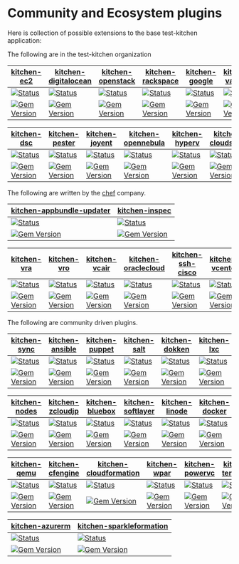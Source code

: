 # Community and Ecosystem plugins

Here is collection of possible extensions to the base test-kitchen application:

The following are in the test-kitchen organization

[kitchen-ec2][ec2] | [kitchen-digitalocean][do] | [kitchen-openstack][open] | [kitchen-rackspace][rs] | [kitchen-google][google] | [kitchen-vagrant][vagrant]
---- | ---- | ---- | ---- | ---- | ----
[![Status](https://travis-ci.org/test-kitchen/kitchen-ec2.svg?branch=master)](https://travis-ci.org/test-kitchen/kitchen-ec2)| [![Status](https://travis-ci.org/test-kitchen/kitchen-digitalocean.svg?branch=master)](https://travis-ci.org/test-kitchen/kitchen-digitalocean) | [![Status](https://travis-ci.org/test-kitchen/kitchen-openstack.svg?branch=master)](https://travis-ci.org/test-kitchen/kitchen-openstack) | [![Status](https://travis-ci.org/test-kitchen/kitchen-rackspace.svg?branch=master)](https://travis-ci.org/test-kitchen/kitchen-rackspace) |  [![Status](https://travis-ci.org/test-kitchen/kitchen-google.svg?branch=master)](https://travis-ci.org/test-kitchen/kitchen-google) | [![Status](https://travis-ci.org/test-kitchen/kitchen-vagrant.svg?branch=master)](https://travis-ci.org/test-kitchen/kitchen-vagrant)
[![Gem Version](https://badge.fury.io/rb/kitchen-ec2.svg)](http://badge.fury.io/rb/kitchen-ec2) | [![Gem Version](https://badge.fury.io/rb/kitchen-digitalocean.svg)](http://badge.fury.io/rb/kitchen-digitalocean) | [![Gem Version](https://badge.fury.io/rb/kitchen-openstack.svg)](http://badge.fury.io/rb/kitchen-openstack) | [![Gem Version](https://badge.fury.io/rb/kitchen-rackspace.svg)](http://badge.fury.io/rb/kitchen-rackspace) | [![Gem Version](https://badge.fury.io/rb/kitchen-google.svg)](http://badge.fury.io/rb/kitchen-google) | [![Gem Version](https://badge.fury.io/rb/kitchen-vagrant.svg)](http://badge.fury.io/rb/kitchen-vagrant)

[kitchen-dsc][dsc] | [kitchen-pester][pester] | [kitchen-joyent][joyent] | [kitchen-opennebula][opennebula] | [kitchen-hyperv][hyperv] | [kitchen-cloudstack][cloudstack] |
---- | ---- | ---- | ---- | ---- | ---- |
[![Status](https://travis-ci.org/test-kitchen/kitchen-dsc.svg?branch=master)](https://travis-ci.org/test-kitchen/kitchen-dsc)| [![Status](https://travis-ci.org/test-kitchen/kitchen-pester.svg?branch=master)](https://travis-ci.org/test-kitchen/kitchen-pester) | [![Status](https://travis-ci.org/test-kitchen/kitchen-joyent.svg?branch=master)](https://travis-ci.org/test-kitchen/kitchen-joyent) | [![Status](https://travis-ci.org/test-kitchen/kitchen-opennebula.svg?branch=master)](https://travis-ci.org/test-kitchen/kitchen-opennebula) |  [![Status](https://travis-ci.org/test-kitchen/kitchen-hyperv.svg?branch=master)](https://travis-ci.org/test-kitchen/kitchen-hyperv) | [![Status](https://travis-ci.org/test-kitchen/kitchen-cloudstack.svg?branch=master)](https://travis-ci.org/test-kitchen/kitchen-cloudstack)
[![Gem Version](https://badge.fury.io/rb/kitchen-dsc.svg)](http://badge.fury.io/rb/kitchen-dsc) | [![Gem Version](https://badge.fury.io/rb/kitchen-pester.svg)](http://badge.fury.io/rb/kitchen-pester) | [![Gem Version](https://badge.fury.io/rb/kitchen-joyent.svg)](http://badge.fury.io/rb/kitchen-joyent) | [![Gem Version](https://badge.fury.io/rb/kitchen-opennebula.svg)](http://badge.fury.io/rb/kitchen-opennebula) | [![Gem Version](https://badge.fury.io/rb/kitchen-hyperv.svg)](http://badge.fury.io/rb/kitchen-hyperv) | [![Gem Version](https://badge.fury.io/rb/kitchen-cloudstack.svg)](http://badge.fury.io/rb/kitchen-cloudstack)

The following are written by the [chef][chef] company.

[kitchen-appbundle-updater][appbundle-updater] | [kitchen-inspec][inspec]
---- | ---- |
[![Status](https://travis-ci.org/chef/kitchen-appbundle-updater.svg?branch=master)](https://travis-ci.org/chef/kitchen-appbundle-updater)| [![Status](https://travis-ci.org/chef/kitchen-inspec.svg?branch=master)](https://travis-ci.org/chef/kitchen-inspec) |
[![Gem Version](https://badge.fury.io/rb/kitchen-appbundle-updater.svg)](http://badge.fury.io/rb/kitchen-appbundle-updater) | [![Gem Version](https://badge.fury.io/rb/kitchen-inspec.svg)](http://badge.fury.io/rb/kitchen-inspec) |

[kitchen-vra][vra] | [kitchen-vro][vro] | [kitchen-vcair][vcair] | [kitchen-oraclecloud][oracle] | [kitchen-ssh-cisco][sadpanda] | [kitchen-vcenter][vcenter]
---- | ---- | ---- | ---- | ---- | ---- |
[![Status](https://travis-ci.org/chef-partners/kitchen-vra.svg?branch=master)](https://travis-ci.org/chef-partners/kitchen-vra)| [![Status](https://travis-ci.org/chef-partners/kitchen-vro.svg?branch=master)](https://travis-ci.org/chef-partners/kitchen-vro) | [![Status](https://travis-ci.org/chef-partners/kitchen-vcair.svg?branch=master)](https://travis-ci.org/chef-partners/kitchen-vcair) | [![Status](https://travis-ci.org/chef-partners/kitchen-oraclecloud.svg?branch=master)](https://travis-ci.org/chef-partners/kitchen-oraclecloud) |  [![Status](https://travis-ci.org/chef-partners/kitchen-ssh-cisco.svg?branch=master)](https://travis-ci.org/chef-partners/kitchen-ssh-cisco) | [![Status](https://travis-ci.org/chef/kitchen-vcenter.svg?branch=master)](https://travis-ci.org/chef/kitchen-vcenter)
[![Gem Version](https://badge.fury.io/rb/kitchen-vra.svg)](http://badge.fury.io/rb/kitchen-vra) | [![Gem Version](https://badge.fury.io/rb/kitchen-vro.svg)](http://badge.fury.io/rb/kitchen-vro) | [![Gem Version](https://badge.fury.io/rb/kitchen-vcair.svg)](http://badge.fury.io/rb/kitchen-vcair) | [![Gem Version](https://badge.fury.io/rb/kitchen-oraclecloud.svg)](http://badge.fury.io/rb/kitchen-oraclecloud) | [![Gem Version](https://badge.fury.io/rb/kitchen-ssh-cisco.svg)](http://badge.fury.io/rb/kitchen-ssh-cisco) | [![Gem Version](https://badge.fury.io/rb/kitchen-vcenter.svg)](http://badge.fury.io/rb/kitchen-vcenter)

The following are community driven plugins.

[kitchen-sync][sync] | [kitchen-ansible][ansible] | [kitchen-puppet][puppet] | [kitchen-salt][salt] | [kitchen-dokken][dokken] | [kitchen-lxc][lxc]
---- | ---- | ---- | ---- | ---- | ----
[![Status](https://travis-ci.org/coderanger/kitchen-sync.svg?branch=master)](https://travis-ci.org/coderanger/kitchen-sync)| [![Status](https://travis-ci.org/neillturner/kitchen-ansible.svg?branch=master)](https://travis-ci.org/neillturner/kitchen-ansible) | [![Status](https://travis-ci.org/neillturner/kitchen-puppet.svg?branch=master)](https://travis-ci.org/neillturner/kitchen-puppet) | [![Status](https://travis-ci.org/kitchen-salt/kitchen-salt.svg?branch=master)](https://travis-ci.org/kitchen-salt/kitchen-salt) |  [![Status](https://travis-ci.org/someara/kitchen-dokken.svg?branch=master)](https://travis-ci.org/someara/kitchen-dokken) | [![Status](https://travis-ci.org/chrisroberts/kitchen-lxc.svg?branch=master)](https://travis-ci.org/chrisroberts/kitchen-lxc)
[![Gem Version](https://badge.fury.io/rb/kitchen-sync.svg)](http://badge.fury.io/rb/kitchen-sync) | [![Gem Version](https://badge.fury.io/rb/kitchen-ansible.svg)](http://badge.fury.io/rb/kitchen-ansible) | [![Gem Version](https://badge.fury.io/rb/kitchen-puppet.svg)](http://badge.fury.io/rb/kitchen-puppet) | [![Gem Version](https://badge.fury.io/rb/kitchen-salt.svg)](http://badge.fury.io/rb/kitchen-salt) | [![Gem Version](https://badge.fury.io/rb/kitchen-dokken.svg)](http://badge.fury.io/rb/kitchen-dokken) | [![Gem Version](https://badge.fury.io/rb/kitchen-lxc.svg)](http://badge.fury.io/rb/kitchen-lxc)

[kitchen-nodes][nodes] | [kitchen-zcloudjp][zcloudjp] | [kitchen-bluebox][bluebox] | [kitchen-softlayer][softlayer] | [kitchen-linode][linode] | [kitchen-docker][docker]
---- | ---- | ---- | ---- | ---- | ----
[![Status](https://travis-ci.org/mwrock/kitchen-nodes.svg?branch=master)](https://travis-ci.org/mwwrock/kitchen-nodes) | [![Status](https://travis-ci.org/higanworks/kitchen-zcloudjp.svg?branch=master)](https://travis-ci.org/higanworks/kitchen-zcloudjp) | [![Status](https://travis-ci.org/blueboxgroup/kitchen-bluebox.svg?branch=master)](https://travis-ci.org/blueboxgroup/kitchen-bluebox) |  [![Status](https://travis-ci.org/neillturner/kitchen-softlayer.svg?branch=master)](https://travis-ci.org/neillturner/kitchen-softlayer) | [![Status](https://travis-ci.org/ssplatt/kitchen-linode.svg?branch=master)](https://travis-ci.org/ssplatt/kitchen-linode) | [![Status](https://travis-ci.org/ssplatt/kitchen-docker.svg?branch=master)](https://travis-ci.org/portertech/kitchen-docker)
[![Gem Version](https://badge.fury.io/rb/kitchen-nodes.svg)](http://badge.fury.io/rb/kitchen-nodes) | [![Gem Version](https://badge.fury.io/rb/kitchen-zcloudjp.svg)](http://badge.fury.io/rb/kitchen-zcloudjp) | [![Gem Version](https://badge.fury.io/rb/kitchen-bluebox.svg)](http://badge.fury.io/rb/kitchen-bluebox) | [![Gem Version](https://badge.fury.io/rb/kitchen-softlayer.svg)](http://badge.fury.io/rb/kitchen-softlayer) | [![Gem Version](https://badge.fury.io/rb/kitchen-linode.svg)](http://badge.fury.io/rb/kitchen-linode)  | [![Gem Version](https://badge.fury.io/rb/kitchen-docker.svg)](http://badge.fury.io/rb/kitchen-docker)

[kitchen-qemu][qemu] | [kitchen-cfengine][cfengine] | [kitchen-cloudformation][cloudformation] | [kitchen-wpar][wpar] | [kitchen-powervc][powervc] | [kitchen-terraform][terraform]
---- | ---- | ---- | ---- | ---- | ---- 
[![Status](https://travis-ci.org/esmil/kitchen-qemu.svg?branch=master)](https://travis-ci.org/esmil/kitchen-qemu)| [![Status](https://travis-ci.org/nmische/kitchen-cfengine.svg?branch=master)](https://travis-ci.org/nmische/kitchen-cfengine) | [![Status](https://travis-ci.org/neillturner/kitchen-cloudformation.svg?branch=master)](https://travis-ci.org/neillturner/kitchen-cloudformation)  | [![Status](https://travis-ci.org/adejoux/kitchen-wpar.svg?branch=master)](https://travis-ci.org/adejoux/kitchen-wpar) |  [![Status](https://travis-ci.org/chmod666org/kitchen-powervc.svg?branch=master)](https://travis-ci.org/chmod666org/kitchen-powervc) | [![Status](https://travis-ci.org/newcontext-oss/kitchen-terraform.svg?branch=master)](https://travis-ci.org/newcontext-oss/kitchen-terraform)
[![Gem Version](https://badge.fury.io/rb/kitchen-qemu.svg)](http://badge.fury.io/rb/kitchen-qemu) | [![Gem Version](https://badge.fury.io/rb/kitchen-cfengine.svg)](http://badge.fury.io/rb/kitchen-cfengine) | [![Gem Version](https://badge.fury.io/rb/kitchen-cloudformation.svg)](http://badge.fury.io/rb/kitchen-cloudformation) | [![Gem Version](https://badge.fury.io/rb/kitchen-wpar.svg)](http://badge.fury.io/rb/kitchen-wpar) | [![Gem Version](https://badge.fury.io/rb/kitchen-powervc.svg)](http://badge.fury.io/rb/kitchen-powervc) | [![Gem Version](https://badge.fury.io/rb/kitchen-terraform.svg)](http://badge.fury.io/rb/kitchen-terraform)

[kitchen-azurerm][azurerm] | [kitchen-sparkleformation][sparkleformation] 
---- | ---- 
[![Status](https://travis-ci.org/pendrica/kitchen-azurerm.svg?branch=master)](https://travis-ci.org/pendrica/kitchen-azurerm) | [![Status](https://travis-ci.org/devkid/kitchen-sparkleformation.svg?branch=master)](https://travis-ci.org/devkid/kitchen-sparkleformation) 
[![Gem Version](https://badge.fury.io/rb/kitchen-azurerm.svg)](http://badge.fury.io/rb/kitchen-azurerm) |  [![Gem Version](https://badge.fury.io/rb/kitchen-sparkleformation.svg)](http://badge.fury.io/rb/kitchen-sparkleformation) 


[chefpartners]: https://github.com/chef-partners/
[ec2]: https://github.com/test-kitchen/kitchen-ec2
[do]: https://github.com/test-kitchen/kitchen-digitalocean
[open]: https://github.com/test-kitchen/kitchen-openstack
[rs]: https://github.com/test-kitchen/kitchen-rackspace
[google]: https://github.com/test-kitchen/kitchen-google
[vagrant]: https://github.com/test-kitchen/kitchen-vagrant
[dsc]: https://github.com/test-kitchen/kitchen-dsc
[pester]: https://github.com/test-kitchen/kitchen-pester
[joyent]: https://github.com/test-kitchen/kitchen-joyent
[opennebula]: https://github.com/test-kitchen/kitchen-opennebula
[hyperv]: https://github.com/test-kitchen/kitchen-hyperv
[cloudstack]: https://github.com/test-kitchen/kitchen-cloudstack
[vra]: https://github.com/chef-partners/kitchen-vra
[vro]: https://github.com/chef-partners/kitchen-vro
[vcenter]: https://github.com/chef/kitchen-vcenter
[vcair]: https://github.com/chef-partners/kitchen-vcair
[oracle]: https://github.com/chef-partners/kitchen-oraclecloud
[sadpanda]:  https://github.com/chef-partners/kitchen-ssh-cisco
[sync]:  https://github.com/coderanger/kitchen-sync
[ansible]: https://github.com/neillturner/kitchen-ansible
[puppet]: https://github.com/neillturner/kitchen-puppet
[salt]: https://github.com/kitchen-salt/kitchen-salt
[dokken]: https://github.com/someara/kitchen-dokken
[lxc]: https://github.com/chrisroberts/kitchen-lxc
[nodes]: https://github.com/mwrock/kitchen-nodes
[zcloudjp]: https://github.com/higanworks/kitchen-zcloudjp
[bluebox]: https://github.com/blueboxgroup/kitchen-bluebox
[softlayer]: https://github.com/neillturner/kitchen-softlayer
[linode]:  https://github.com/ssplatt/kitchen-linode
[qemu]:  https://github.com/esmil/kitchen-qemu
[cfengine]: https://github.com/nmische/kitchen-cfengine
[cloudformation]: https://github.com/neillturner/kitchen-cloudformation
[sparkleformation]: https://github.com/devkid/kitchen-sparkleformation
[wpar]:  https://github.com/adejoux/kitchen-wpar
[powervc]:  https://github.com/chmod666org/kitchen-powervc
[appbundle-updater]: https://github.com/chef/kitchen-appbundle-updater
[inspec]: https://github.com/chef/kitchen-inspec
[chef]: https://chef.io
[azurerm]: http://github.com/pendrica/kitchen-azurerm
[docker]: https://github.com/portertech/kitchen-docker
[terraform]: https://github.com/newcontext-oss/kitchen-terraform
